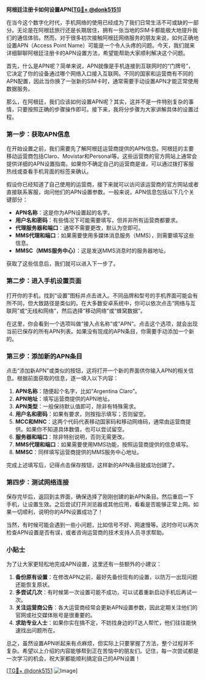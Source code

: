 **阿根廷注册卡如何设置APN[[TG💪+ @donk5151](https://t.me/s/donk5151)]**

在当今这个数字化时代，手机网络的使用已经成为了我们日常生活不可或缺的一部分。无论是在阿根廷旅行还是长期居住，拥有一张当地的SIM卡都能极大地提升我们的通信体验。然而，对于很多初次接触阿根廷网络服务的朋友来说，如何正确地设置APN（Access Point Name）可能是一个令人头疼的问题。今天，我们就来详细聊聊阿根廷注册卡的APN设置方法，希望能帮助大家顺利解决这个问题。

首先，什么是APN呢？简单来说，APN就像是手机连接到互联网时的“门牌号”，它决定了你的设备通过哪个网络入口接入互联网。不同的国家和运营商有不同的APN配置，因此当你换了一张新的SIM卡时，通常需要手动设置APN才能正常使用数据服务。

那么，在阿根廷，我们应该如何设置APN呢？其实，这并不是一件特别复杂的事情，只要按照正确的步骤操作即可。接下来，我将分步骤为大家讲解具体的设置过程。

### 第一步：获取APN信息

在开始设置之前，我们需要先了解阿根廷运营商提供的APN信息。阿根廷的主要移动运营商包括Claro、Movistar和Personal等。这些运营商的官方网站上通常会提供详细的APN设置指南。如果你不确定自己的运营商是谁，可以通过拨打客服热线或查看手机背面的标签来确认。

假设你已经知道了自己使用的运营商，接下来就可以访问该运营商的官方网站或者直接联系客服，询问他们的APN设置参数。一般来说，APN信息包括以下几个关键部分：

- **APN名称**：这是你为APN设置起的名字。
- **用户名和密码**：有些情况下可能需要填写，但并非所有运营商都要求。
- **代理服务器和端口**：通常不需要更改，默认为空即可。
- **MMS代理和端口**：如果需要使用多媒体消息服务（MMS），则需要填写这些信息。
- **MMSC（MMS服务中心）**：这是发送MMS消息时的服务器地址。

获取了这些信息后，我们就可以进入下一步了。

### 第二步：进入手机设置页面

打开你的手机，找到“设置”图标并点击进入。不同品牌和型号的手机界面可能会有所不同，但大致路径是类似的。在大多数安卓系统中，你可以依次点击“网络与互联网”或“无线和网络”，然后选择“移动网络”或“蜂窝数据”。

在这里，你会看到一个选项叫做“接入点名称”或“APN”。点击这个选项，就会出现当前已保存的所有APN列表。如果没有现成的APN条目，你需要手动添加一个新的。

### 第三步：添加新的APN条目

点击“添加新APN”或类似的按钮，这将打开一个新的界面供你输入APN的相关信息。根据前面获取的信息，逐一填入以下内容：

1. **APN名称**：随便起个名字，比如“Argentina Claro”。
2. **APN地址**：填写运营商提供的APN地址。
3. **APN类型**：一般保持默认值即可，除非有特殊需求。
4. **用户名和密码**：如果有要求，则按指示填写；否则留空。
5. **MCC和MNC**：这两个代码代表移动国家码和移动网络码，通常由运营商提供。如果你不知道具体数值，也可以尝试留空。
6. **服务器和端口**：除非特别说明，否则无需更改。
7. **MMS代理和端口**：如果需要使用MMS功能，按照运营商提供的信息填写。
8. **MMSC**：同样填写运营商提供的MMS服务中心地址。

完成上述填写后，记得点击保存按钮，这样新的APN条目就成功创建了。

### 第四步：测试网络连接

保存完毕后，返回到主界面，确保选择了刚刚创建的新APN条目。然后重启一下手机，让设置生效。之后尝试打开浏览器或其他应用，看看是否能够正常上网。如果一切顺利，说明你的APN设置成功了！

当然，有时候可能会遇到一些小问题，比如信号不好、网速慢等。这时你可以再次检查APN设置是否有误，或者咨询运营商的技术支持人员寻求帮助。

### 小贴士

为了让大家更轻松地完成APN设置，这里还有一些额外的小建议：

1. **备份原有设置**：在修改APN之前，最好先备份现有的设置，以防万一出现问题还能恢复原状。
2. **多尝试几次**：有时候第一次设置可能不成功，可以试着重新启动手机后再试一次。
3. **关注运营商公告**：各大运营商经常会更新APN设置参数，因此定期关注他们的官网或社交媒体账号是很重要的。
4. **求助专业人士**：如果你实在搞不定，不妨找身边的IT达人帮忙，他们往往能快速找出问题所在。

总之，虽然设置APN听起来有点麻烦，但实际上只要掌握了方法，整个过程并不复杂。希望以上介绍的内容能够帮到正在苦恼中的朋友们。记住，每一次尝试都是一次学习的机会，祝大家都能顺利搞定自己的APN设置！

[[TG💪+ @donk5151](https://t.me/s/donk5151) ![Image](https://i.postimg.cc/rwNCRYN7/Snipaste-2025-04-30-17-27-05.png)]